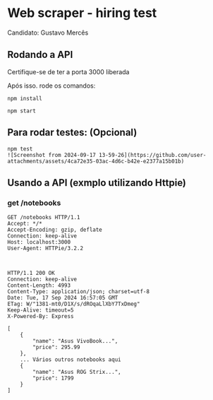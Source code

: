 # Web scraper - hiring test

Candidato: Gustavo Mercês

## Rodando a API

Certifique-se de ter a porta 3000 liberada

Após isso. rode os comandos:

    npm install

    npm start

## Para rodar testes: (Opcional)
    npm test
    ![Screenshot from 2024-09-17 13-59-26](https://github.com/user-attachments/assets/4ca72e35-03ac-4d6c-b42e-e2377a15b01b)


## Usando a API (exmplo utilizando Httpie)

### get /notebooks

```
GET /notebooks HTTP/1.1
Accept: */*
Accept-Encoding: gzip, deflate
Connection: keep-alive
Host: localhost:3000
User-Agent: HTTPie/3.2.2



HTTP/1.1 200 OK
Connection: keep-alive
Content-Length: 4993
Content-Type: application/json; charset=utf-8
Date: Tue, 17 Sep 2024 16:57:05 GMT
ETag: W/"1381-mt0/D1X/s/dROqaLlXbY7TxDmeg"
Keep-Alive: timeout=5
X-Powered-By: Express

[
    {
        "name": "Asus VivoBook...",
        "price": 295.99
    },
    ... Vários outros notebooks aqui
    {
        "name": "Asus ROG Strix...",
        "price": 1799
    }
]
```
